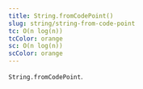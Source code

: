```yaml
---
title: String.fromCodePoint()
slug: string/string-from-code-point
tc: O(n log(n))
tcColor: orange
sc: O(n log(n))
scColor: orange
---
```

`String.fromCodePoint`.